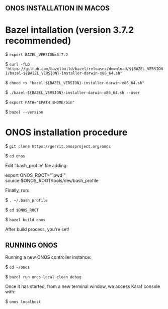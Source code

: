 ONOS INSTALLATION IN MACOS
--------------------------
# Bazel intallation (version 3.7.2 recommended)

$ `export BAZEL_VERSION=3.7.2`

$ `curl -fLO "https://github.com/bazelbuild/bazel/releases/download/${BAZEL_VERSION}/bazel-${BAZEL_VERSION}-installer-darwin-x86_64.sh"`

$ `chmod +x "bazel-${BAZEL_VERSION}-installer-darwin-x86_64.sh"`

$ `./bazel-${BAZEL_VERSION}-installer-darwin-x86_64.sh --user`

$ `export PATH="$PATH:$HOME/bin"`

$ `bazel --version`

# ONOS installation procedure

$ `git clone https://gerrit.onosproject.org/onos`

$ `cd onos`

Edit '.bash_profile' file adding:

export ONOS_ROOT="\`pwd\`"  
source $ONOS_ROOT/tools/dev/bash_profile  

Finally, run:

$ `. ~/.bash_profile`

$ `cd $ONOS_ROOT`

$ `bazel build onos`

After build process, you're set!

RUNNING ONOS
------------
Running a new ONOS controller instance:

$ `cd ~/onos`

$ `bazel run onos-local clean debug`

Once it has started, from a new terminal window, we access Karaf console with:

$ `onos localhost`